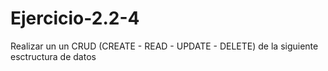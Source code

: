 # Ejercicio-2.2-4
Realizar un un CRUD (CREATE - READ - UPDATE - DELETE)  de la siguiente esctructura de datos 
